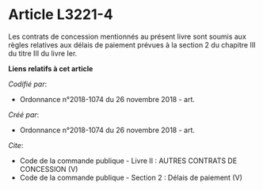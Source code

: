 # Article L3221-4

Les contrats de concession mentionnés au présent livre sont soumis aux règles relatives aux délais de paiement prévues à la
section 2 du chapitre III du titre III du livre Ier.

**Liens relatifs à cet article**

_Codifié par_:

  - Ordonnance n°2018-1074 du 26 novembre 2018 - art.

_Créé par_:

  - Ordonnance n°2018-1074 du 26 novembre 2018 - art.

_Cite_:

  - Code de la commande publique -  Livre II : AUTRES CONTRATS DE CONCESSION (V)
  - Code de la commande publique -  Section 2 : Délais de paiement (V)
